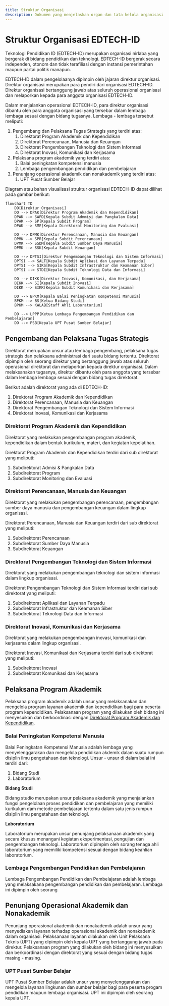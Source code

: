 ```yaml
---
title: Struktur Organisasi
description: Dokumen yang menjelaskan organ dan tata kelola organisasi
---
```


# Struktur Organisasi EDTECH-ID

Teknologi Pendidikan ID (EDTECH-ID) merupakan organisasi nirlaba yang bergerak di bidang pendidikan dan teknologi. EDTECH-ID bergerak secara independen, otonom dan tidak terafiliasi dengan instansi pemerintahan maupun partai politik manapun.

EDTECH-ID dalam pengelolaanya dipimpin oleh jajaran direktur organisasi. Direktur organisasi merupakan para pendiri dari organisasi EDTECH-ID. Direktur organisasi bertanggung jawab atas seluruh operasional organisasi dan melaporkan kepada para anggota organisasi EDTECH-ID.

Dalam menjalankan operasional EDTECH-ID, para direktur organisasi dibantu oleh para anggota organisasi yang tersebar dalam lembaga lembaga sesuai dengan bidang tugasnya. Lembaga - lembaga tersebut meliputi:

1. Pengembang dan Pelaksana Tugas Strategis yang terdiri atas:
   1. Direktorat Program Akademik dan Kependidikan
   2. Direktorat Perencanaan, Manusia dan Keuangan
   3. Direktorat Pengembangan Teknologi dan Sistem Informasi
   4. Direktorat Inovasi, Komunikasi dan Kerjasama
2. Pelaksana program akademik yang terdiri atas:
   1. Balai peningkatan kompetensi manusia
   2. Lembaga pengembangan pendidikan dan pembelajaran
3. Penunjang operasional akademik dan nonakademik yang terdiri atas:
   1. UPT Pusat Sumber Belajar

Diagram atau bahan visualisasi struktur organisasi EDTECH-ID dapat dilihat pada gambar berikut:

```mermaid
flowchart TD
    DO[Direktur Organisasi]
    DO --> DPAK[Direktur Program Akademik dan Kependidikan]
    DPAK --> SAPD[Kepala Subdit Admmisi dan Pangkalan Data]
    DPAK --> SP[Kepala Subdit Program]
    DPAK --> SME[Kepala Direktorat Monitoring dan Evaluasi]

    DO --> DPMK[Direktur Perencanaan, Manusia dan Keuangan]
    DPMK --> SPR[Kepala Subdit Perencanaan]
    DPMK --> SSDM[Kepala Subdit Sumber Daya Manusia]
    DPMK --> SSK[Kepala Subdit Keuangan]

    DO --> DPTSI[Direktur Pengembangan Teknologi dan Sistem Informasi]
    DPTSI --> SALT[Kepala Subdit Aplikasi dan Layanan Terpadu]
    DPTSI --> SIKS[Kepala Subdit Infrastruktur dan Keamanan Siber]
    DPTSI --> STDI[Kepala Subdit Teknologi Data dan Informasi]

    DO --> DIKK[Direktur Inovasi, Komunikasi, dan Kerjasama]
    DIKK --> SI[Kepala Subdit Inovasi]
    DIKK --> SIKK[Kepala Subdit Komunikasi dan Kerjasama]

    DO --> BPKM[Kepala Balai Peningkatan Kompetensi Manusia]
    BPKM --> BS[Ketua Bidang Studi]
    BPKM --> KALAB[Staff Ahli Laboratorium]

    DO --> LPPP[Ketua Lembaga Pengembangan Pendidikan dan Pembelajaran]
    DO --> PSB[Kepala UPT Pusat Sumber Belajar]
```

## Pengembang dan Pelaksana Tugas Strategis

Direktorat merupakan unsur atau lembaga pengembang, pelaksana tugas strategis dan pelaksana administrasi dari suatu bidang tertentu. Direktorat dipimpin oleh seorang direktur yang bertanggung jawab atas seluruh operasional direktorat dan melaporkan kepada direktur organisasi. Dalam melaksanakan tugasnya, direktur dibantu oleh para anggota yang tersebar dalam lembaga lembaga sesuai dengan bidang tugas direktorat.

Berikut adalah direktorat yang ada di EDTECH-ID:

1. Direktorat Program Akademik dan Kependidikan
2. Direktorat Perencanaan, Manusia dan Keuangan
3. Direktorat Pengembangan Teknologi dan Sistem Informasi
4. Direktorat Inovasi, Komunikasi dan Kerjasama

### Direktorat Program Akademik dan Kependidikan

Direktorat yang melakukan pengembangan program akademik, kependidikan dalam bentuk kurikulum, materi, dan kegiatan kepelatihan.

Direktorat Program Akademik dan Kependidikan terdiri dari sub direktorat yang meliputi:

1. Subdirektorat Admisi & Pangkalan Data
2. Subdirektorat Program
3. Subdirektorat Monitoring dan Evaluasi

### Direktorat Perencanaan, Manusia dan Keuangan

Direktorat yang melakukan pengembangan perencanaan, pengembangan sumber daya manusia dan pengembangan keuangan dalam lingkup organisasi.

Direktorat Perencanaan, Manusia dan Keuangan terdiri dari sub direktorat yang meliputi:

1. Subdirektorat Perencanaan
2. Subdirektorat Sumber Daya Manusia
3. Subdirektorat Keuangan

### Direktorat Pengembangan Teknologi dan Sistem Informasi

Direktorat yang melakukan pengembangan teknologi dan sistem informasi dalam lingkup organisasi.

Direktorat Pengembangan Teknologi dan Sistem Informasi terdiri dari sub direktorat yang meliputi:

1. Subdirektorat Aplikasi dan Layanan Terpadu
2. Subdirektorat Infrastruktur dan Keamanan Siber
3. Subdirektorat Teknologi Data dan Informasi

### Direktorat Inovasi, Komunikasi dan Kerjasama

Direktorat yang melakukan pengembangan inovasi, komunikasi dan kerjasama dalam lingkup organisasi.

Direktorat Inovasi, Komunikasi dan Kerjasama terdiri dari sub direktorat yang meliputi:

1. Subdirektorat Inovasi
2. Subdirektorat Komunikasi dan Kerjasama

## Pelaksana Program Akademik

Pelaksana program akademik adalah unsur yang melaksanakan dan mengelola program layanan akademik dan kependidikan bagi para peserta program kependidikan. Pelaksanaan program yang dilakukan oleh bidang ini menyesuikan dan berkoordinasi dengan [Direktorat Program Akademik dan Kependidikan](#direktorat-program-akademik-dan-kependidikan).

### Balai Peningkatan Kompetensi Manusia

Balai Peningkatan Kompetensi Manusia adalah lembaga yang menyelenggarakan dan mengelola pendidikan akdemik dalam suatu rumpun disiplin ilmu pengetahuan dan teknologi. Unsur - unsur di dalam balai ini terdiri dari:

1. Bidang Studi
2. Laboratorium

**Bidang Studi**

Bidang studio merupakan unsur pelaksana akademik yang menjalankan fungsi pengelolaan proses pendidikan dan pembelajaran yang memiliki kurikulum dam metode pembelajaran tertentu dalam satu jenis rumpun disiplin ilmu pengetahuan dan teknologi. 

**Laboratorium**

Laboratorium merupakan unsur penunjang pelaksanaan akademik yang secara khusus menangani kegiatan eksperimentasi, pengujian dan pengembangan teknologi. Laboratorium dipimpim oleh sorang tenaga ahli laboratorium yang memiliki kompetensi sesuai dengan bidang keahlian laboratorium. 

### Lembaga Pengembangan Pendidikan dan Pembelajaran

Lembaga Pengembangan Pendidikan dan Pembelajaran adalah lembaga yang melaksakana pengembangan pendidikan dan pembelajaran. Lembaga ini dipimpin oleh seorang 

## Penunjang Operasional Akademik dan Nonakademik

Penunjang operasional akademik dan nonakademik adalah unsur yang menyediakan layanan terhadap operasional akademik dan nonakademik dalam organisasi. Pelaksanaan layanan dilakukan oleh Unit Pelaksana Teknis (UPT) yang dipimpin oleh kepala UPT yang bertanggung jawab pada direktur. Pelaksanaan program yang dilakukan oleh bidang ini menyesuikan dan berkoordinasi dengan direktorat yang sesuai dengan bidang tugas masing - masing.

### UPT Pusat Sumber Belajar

UPT Pusat Sumber Belajar adalah unsur yang menyelenggarakan dan mengelola layanan lingkunan dan sumber belajar bagi para peserta progam pendidikan maupun lembaga organisasi. UPT ini dipimpin oleh seorang kepala UPT.
